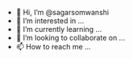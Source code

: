 - 👋 Hi, I’m @sagarsomwanshi
- 👀 I’m interested in ...
- 🌱 I’m currently learning ...
- 💞️ I’m looking to collaborate on ...
- 📫 How to reach me ...

<!---
sagarsomwanshi/sagarsomwanshi is a ✨ special ✨ repository because its `README.md` (this file) appears on your GitHub profile.
You can click the Preview link to take a look at your changes.
--->
